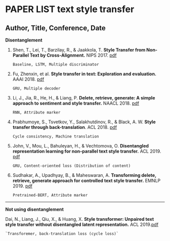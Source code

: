 # PAPER LIST text style transfer

Author, Title, Conference, Date
-------------------------------------------------------------
__Disentanglement__

1. Shen, T., Lei, T., Barzilay, R., & Jaakkola, T. __Style Transfer from Non-Parallel Text by Cross-Alignment.__ NIPS 2017. [pdf](http://www.cs.cmu.edu/~jeanoh/16-785/papers/shen-N2017-style.pdf)

    `Baseline, LSTM, Multiple discriminator`

2. Fu, Zhenxin, et al. __Style transfer in text: Exploration and evaluation.__ AAAI 2018. [pdf](https://ojs.aaai.org/index.php/AAAI/article/view/11330/11189)

    `GRU, Multiple decoder`

3. Li, J., Jia, R., He, H., & Liang, P. __Delete, retrieve, generate: A simple approach to sentiment and style transfer.__ NAACL 2018. [pdf](https://arxiv.org/pdf/1804.06437.pdf)

    `RNN, Attribute marker`

4. Prabhumoye, S., Tsvetkov, Y., Salakhutdinov, R., & Black, A. W. __Style transfer through back-translation__. ACL 2018. [pdf](https://arxiv.org/pdf/1804.09000.pdf)

    `Cycle consistency, Machine translation`

5. John, V., Mou, L., Bahuleyan, H., & Vechtomova, O. __Disentangled representation learning for non-parallel text style transfer.__ ACL 2019. [pdf](https://arxiv.org/pdf/1808.04339.pdf)

    `GRU, Content-oriented loss (Distribution of content)`


6. Sudhakar, A., Upadhyay, B., & Maheswaran, A. __Transforming delete, retrieve, generate approach for controlled text style transfer.__ EMNLP 2019. [pdf](https://arxiv.org/pdf/1908.09368.pdf) 

    `Pretrained-BERT, Attribute marker`
    
-------------------------------------------------------------
__Not using disentanglement__

Dai, N., Liang, J., Qiu, X., & Huang, X. __Style transformer: Unpaired text style transfer without disentangled latent representation.__ ACL 2019.[pdf](https://arxiv.org/pdf/1905.05621.pdf)
    
    `Transforemer, back-translation loss (cycle loss)`
